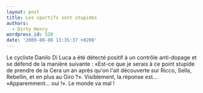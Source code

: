 ```yaml
---
layout: post
title: Les sportifs sont stupides
authors:
  - Dirty Henry
wordpress_id: 520
date: '2009-08-08 13:35:37 +0200'
---
```

Le cycliste Danilo Di Luca a été détecté positif à un contrôle anti-dopage et se défend de la manière suivante : «Est-ce que je serais à ce point stupide de prendre de la Cera un an après qu'on l'ait découverte sur Ricco, Sella, Rebellin, et en plus au Giro ?». Visiblement, la réponse est… «Apparemment… oui !». Le monde va mal !
